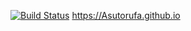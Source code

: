 [![Build Status](https://travis-ci.com/Asutorufa/Asutorufa.github.io.svg?branch=hexo)](https://travis-ci.com/Asutorufa/Asutorufa.github.io) https://Asutorufa.github.io
